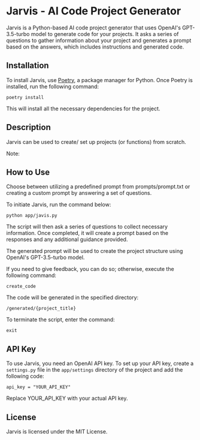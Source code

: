# Jarvis - AI Code Project Generator

Jarvis is a Python-based AI code project generator that uses OpenAI's GPT-3.5-turbo model to generate code for your projects. It asks a series of questions to gather information about your project and generates a prompt based on the answers, which includes instructions and generated code.

## Installation

To install Jarvis, use [Poetry](https://python-poetry.org/), a package manager for Python. Once Poetry is installed, run the following command:

```
poetry install
```

This will install all the necessary dependencies for the project.

## Description

Jarvis can be used to create/ set up projects (or functions) from scratch.

Note:

## How to Use

Choose between utilizing a predefined prompt from prompts/prompt.txt or creating a custom prompt by answering a set of questions.

To initiate Jarvis, run the command below:

```
python app/javis.py
```

The script will then ask a series of questions to collect necessary information. Once completed, it will create a prompt based on the responses and any additional guidance provided.

The generated prompt will be used to create the project structure using OpenAI's GPT-3.5-turbo model.

If you need to give feedback, you can do so; otherwise, execute the following command:

```
create_code
```

The code will be generated in the specified directory:

```
/generated/{project_title}
```

To terminate the script, enter the command:

```
exit
```

## API Key

To use Jarvis, you need an OpenAI API key. To set up your API key, create a `settings.py` file in the `app/settings` directory of the project and add the following code:

```
api_key = "YOUR_API_KEY"
```

Replace YOUR_API_KEY with your actual API key.

## License

Jarvis is licensed under the MIT License.
